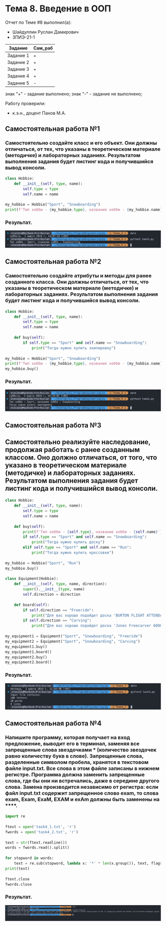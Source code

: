 # Тема 8. Введение в ООП
Отчет по Теме #8 выполнил(а):
- Шайдуллин Руслан Дамирович
- ЗПИЭ-21-1

| Задание | Сам_раб |
| ------  | ------ |
| Задание 1 | + |
| Задание 2 | + |
| Задание 3 | + |
| Задание 4 | + |
| Задание 5 | - |

знак "+" - задание выполнено; знак "-" - задание не выполнено;

Работу проверили:
- к.э.н., доцент Панов М.А.

## Самостоятельная работа №1
### Самостоятельно создайте класс и его объект. Они должны отличаться, от тех, что указаны в теоретическом материале (методичке) и лабораторных заданиях. Результатом выполнения задания будет листинг кода и получившийся вывод консоли.

```python
class Hobbie:
    def __init__(self, type, name):
        self.type = type
        self.name = name

my_hobbie = Hobbie("Sport", "Snowboarding")
print(f'Тип хобби - {my_hobbie.type}, название хобби - {my_hobbie.name}')
```
### Результат.
![Меню](https://github.com/stratch1989/ProgramEngineering/blob/Theme_8/img/task1.png)

## Самостоятельная работа №2
### Самостоятельно создайте атрибуты и методы для ранее созданного класса. Они должны отличаться, от тех, что указаны в теоретическом материале (методичке) и лабораторных заданиях. Результатом выполнения задания будет листинг кода и получившийся вывод консоли.

```python
class Hobbie:
    def __init__(self, type, name):
        self.type = type
        self.name = name

    def buy(self):
        if self.type == "Sport" and self.name == "Snowboarding":
            print("Тогда нужно купить экипировку")

my_hobbie = Hobbie("Sport", "Snowboarding")
print(f'Тип хобби - {my_hobbie.type}, название хобби - {my_hobbie.name}')
my_hobbie.buy()
```
### Результат.
![Меню](https://github.com/stratch1989/ProgramEngineering/blob/Theme_8/img/task2.png)

## Самостоятельная работа №3
## Самостоятельно реализуйте наследование, продолжая работать с ранее созданным классом. Оно должно отличаться, от того, что указано в теоретическом материале (методичке) и лабораторных заданиях. Результатом выполнения задания будет листинг кода и получившийся вывод консоли.

```python
class Hobbie:
    def __init__(self, type, name):
        self.type = type
        self.name = name

    def buy(self):
        print(f'Тип хобби - {self.type}, название хобби - {self.name}')
        if self.type == "Sport" and self.name == "Snowboarding":
            print("Тогда нужно купить доску")
        elif self.type == "Sport" and self.name == "Run":
            print("Тогда нужно купить кроссовки")
        
my_hobbie = Hobbie("Sport", "Run")
my_hobbie.buy()

class Equipment(Hobbie):
    def __init__(self, type, name, direction):
        super().__init__(type, name)
        self.direction = direction

    def board(self):
        if self.direction == "Freeride":
            print("Для вас хорошо подойдет доска 'BURTON FLIGHT ATTENDANT'")
        if self.direction == "Carving":
            print("Для вас хорошо подойдет доска 'Jones Freecarver 6000'")

my_equipment1 = Equipment("Sport", "Snowboarding", "Freeride")
my_equipment2 = Equipment("Sport", "Snowboarding", "Carving")
my_equipment1.buy()
my_equipment1.board()
my_equipment2.buy()
my_equipment2.board()
```
### Результат.
![Меню](https://github.com/stratch1989/ProgramEngineering/blob/Theme_8/img/task3.png)
  
## Самостоятельная работа №4
### Напишите программу, которая получает на вход предложение, выводит его в терминал, заменяя все запрещенные слова звездочками * (количество звездочек равно количеству букв в слове). Запрещенные слова, разделенные символом пробела, хранятся в текстовом файле input.txt. Все слова в этом файле записаны в нижнем регистре. Программа должна заменить запрещенные слова, где бы они ни встречались, даже в середине другого слова. Замена производится независимо от регистра: если файл input.txt содержит запрещенное слово exam, то слова exam, Exam, ExaM, EXAM и exAm должны быть заменены на ****.

```python
import re

ftext = open('task4_1.txt', 'r')
fwords = open('task4_2.txt', 'r')

text = str(ftext.readline())
words = fwords.read().split()

for stopword in words:
    text = re.sub(stopword, lambda x: '*' * len(x.group()), text, flags=re.IGNORECASE)
print(text)

ftext.close
fwords.close
```
### Результат.
![Меню](https://github.com/stratch1989/ProgramEngineering/blob/Theme_7/img/task4.png)